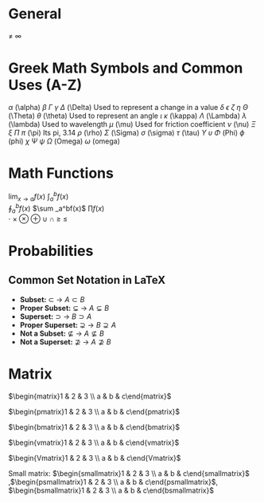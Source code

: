# General
$\not=$ 
$\infty$
# Greek Math Symbols and Common Uses (A-Z)     
$\alpha$ (\alpha) 
$\beta$
$\Gamma$
$\gamma$
$\Delta$ (\Delta) Used to represent a change in a value 
$\delta$
$\epsilon$
$\zeta$
$\eta$
$\Theta$ (\Theta)
$\theta$ (\theta) Used to represent an angle 
$\iota$
$\kappa$ (\kappa)
$\Lambda$ (\Lambda)
$\lambda$ (\lambda) Used to wavelength 
$\mu$ (\mu) Used for friction coefficient
$\nu$ (\nu)
$\Xi$ 
$\xi$ 
$\Pi$ 
$\pi$ (\pi) Its pi, 3.14
$\rho$ (\rho)
$\Sigma$ (\Sigma)
$\sigma$ (\sigma)
$\tau$ (\tau)
$\Upsilon$ 
$\upsilon$ 
$\Phi$ (Phi)
$\phi$ (phi)
$\chi$ 
$\Psi$ 
$\psi$ 
$\Omega$ (Omega) 
$\omega$ (omega) 
# Math Functions
$\lim _{x \to a} f(x)$
$\int _{a}^{b}f(x)$      
$\oint _a^bf(x)$ 
$\sum _a^bf(x)$ 
$\prod f(x)$  
$\cdot$ 
$\times$
$\otimes$
$\oplus$
$\cup$
$\cap$
$\ge$ 
$\le$


# Probabilities
## Common Set Notation in LaTeX 
 - **Subset:** $\subset$ → $A \subset B$ 
 - **Proper Subset:** $\subsetneq$ → $A \subsetneq B$ 
 - **Superset:** $\supset$ → $B \supset A$ 
 - **Proper Superset:** $\supsetneq$ → $B \supsetneq A$ 
 - **Not a Subset:** $\nsubseteq$ → $A \nsubseteq B$ 
 - **Not a Superset:** $\nsupseteq$ → $A \nsupseteq B$
# Matrix 

$\begin{matrix}1 & 2 & 3 \\ a & b & c\end{matrix}$ 

$\begin{pmatrix}1 & 2 & 3 \\ a & b & c\end{pmatrix}$ 

$\begin{bmatrix}1 & 2 & 3 \\ a & b & c\end{bmatrix}$ 

$\begin{vmatrix}1 & 2 & 3 \\ a & b & c\end{vmatrix}$ 

$\begin{Vmatrix}1 & 2 & 3 \\ a & b & c\end{Vmatrix}$ 

Small matrix: $\begin{smallmatrix}1 & 2 & 3 \\ a & b & c\end{smallmatrix}$  ,$\begin{psmallmatrix}1 & 2 & 3 \\ a & b & c\end{psmallmatrix}$, $\begin{bsmallmatrix}1 & 2 & 3 \\ a & b & c\end{bsmallmatrix}$ 

